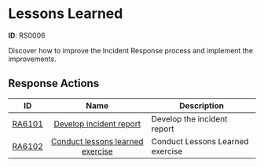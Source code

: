# Lessons Learned 

**ID**: RS0006

Discover how to improve the Incident Response process and implement the improvements.
## Response Actions

| ID    | Name     | Description |
|:-----:|:--------:|-------------|
| [RA6101](../Response_Actions/RA_6101_develop_incident_report.md) | [ Develop incident report](../Response_Actions/RA_6101_develop_incident_report.md) | Develop the incident report |
| [RA6102](../Response_Actions/RA_6102_conduct_lessons_learned_exercise.md) | [ Conduct lessons learned exercise](../Response_Actions/RA_6102_conduct_lessons_learned_exercise.md) | Conduct Lessons Learned exercise |
